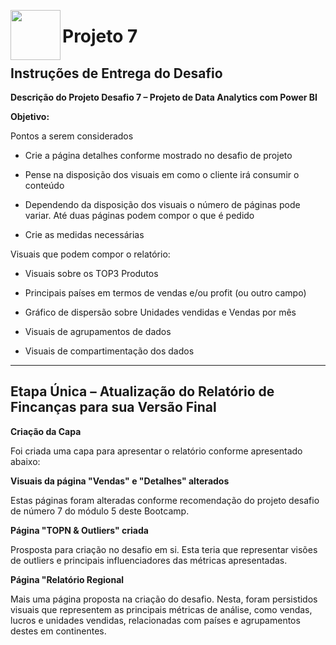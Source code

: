 <picture> <img align="left" src="https://hermes.digitalinnovation.one/tracks/b9b2973e-b2be-4bf0-b6b2-57a6c8354a95.png" width = 80px></picture> 
# Projeto 7

## Instruções de Entrega do Desafio

**Descrição do Projeto Desafio 7 – Projeto de Data Analytics com Power BI**

**Objetivo:**

Pontos a serem considerados

 - Crie a página detalhes conforme mostrado no desafio de projeto

 - Pense na disposição dos visuais em como o cliente irá consumir o conteúdo

 - Dependendo da disposição dos visuais o número de páginas pode variar. Até duas páginas podem compor o que é pedido

 - Crie as medidas necessárias

Visuais que podem compor o relatório:

 - Visuais sobre os TOP3 Produtos

 - Principais países em termos de vendas e/ou profit (ou outro campo)

 - Gráfico de dispersão sobre Unidades vendidas e Vendas por mês

 - Visuais de agrupamentos de dados

 - Visuais de compartimentação dos dados
______________________________________________________________________________________________________________________________________________

## Etapa Única – Atualização do Relatório de Fincanças para sua Versão Final

**Criação da Capa**

Foi criada uma capa para apresentar o relatório conforme apresentado abaixo:

[]()

**Visuais da página "Vendas" e "Detalhes" alterados**

Estas páginas foram alteradas conforme recomendação do projeto desafio de número 7 do módulo 5 deste Bootcamp. 

[]()

**Página "TOPN & Outliers" criada**

Prosposta para criação no desafio em si. Esta teria que representar visões de outliers e principais influenciadores das métricas apresentadas.

[]()

**Página "Relatório Regional**

Mais uma página proposta na criação do desafio. Nesta, foram persistidos visuais que representem as principais métricas de análise, como vendas, lucros e unidades vendidas, relacionadas com países e agrupamentos destes em continentes.

[]()
